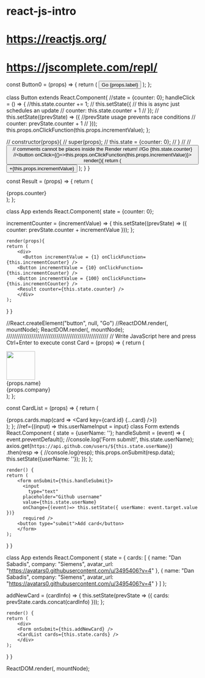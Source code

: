# react-js-intro
# https://reactjs.org/
# https://jscomplete.com/repl/

const Button0 = (props) => {
	return (
  	<button>Go {props.label}</button>
  );
};

class Button extends React.Component{
	//state = {counter: 0};
  handleClick = () => {
  	//this.state.counter += 1;
    // this.setState({	// this is async just schedules an update
    // 	counter: this.state.counter + 1
    // });
    // this.setState((prevState) => ({ //prevState usage prevents race conditions
    //   	counter: prevState.counter + 1
    //   }));
    this.props.onClickFunction(this.props.incrementValue);
  };
  
  // constructor(props){
  // super(props);
  //   this.state = {counter: 0};
  // }
  //    	// <button onClick={this.handleClick}>	// comments cannot be places inside the Render return!
      	//Go {this.state.counter}
        //<button onClick={()=>this.props.onClickFunction(this.props.incrementValue)}>
	render(){
    return (
    	<button onClick={this.handleClick}>
        +{this.props.incrementValue}
      </button>
    );
  }
}

const Result = (props) => {
	return (
  	<div>{props.counter}</div>
  );
};

class App extends React.Component{
	state = {counter: 0};
  
  incrementCounter = (incrementValue) => {
  	  this.setState((prevState) => ({
      	counter: prevState.counter + incrementValue
      }));
  };
  
	render(props){
    return (
    	<div>
    	  <Button incrementValue = {1} onClickFunction={this.incrementCounter} />
        <Button incrementValue = {10} onClickFunction={this.incrementCounter} />
        <Button incrementValue = {100} onClickFunction={this.incrementCounter} />
        <Result counter={this.state.counter} />
    	</div>
    );
  }
}

//React.createElement("button", null, "Go")
//ReactDOM.render(<Button0 label="Do" />, mountNode);
ReactDOM.render(<App label="DoC" />, mountNode);
/////////////////////////////////////////////////////
// Write JavaScript here and press Ctrl+Enter to execute
const Card = (props) => {
	return (
  	<div styles="{{margin: '1em'}}">
  	  <img width="75" src={props.avatar_url} />
      <div styles="{{display: 'inline-block', marginLeft: 10}}">
        <div styles="{{fontSize: '2.25em', fontWeight: 'bold'}}">
        	{props.name}
        </div>
        <div>{props.company}</div>
      </div>
  	</div>
  );
};


        
const CardList = (props) => {
	return (
  	<div>
  	  {props.cards.map(card => <Card key={card.id} {...card} />)}
  	</div>
  );
};
//ref={(input) => this.userNameInput = input}
class Form extends React.Component {
	state = {userName: ''};
	handleSubmit = (event) => {
  	event.preventDefault();
    //console.log('Form submit!', this.state.userName);
    axios.get(`https://api.github.com/users/${this.state.userName}`)
    .then(resp => {
    	//console.log(resp);
      this.props.onSubmit(resp.data);
      this.setState({userName: ''});
    });
  };
  
	render() {
  	return (
    	<form onSubmit={this.handleSubmit}>
    	  <input 
        	type="text" 
          placeholder="Github username" 
          value={this.state.userName}
          onChange={(event)=> this.setState({ userName: event.target.value })}
          required />
        <button type="submit">Add card</button>
    	</form>
    );
  }
}

class App extends React.Component {
  state = {
    cards: [
      {
        name: "Dan Sabadis",
        company: "Siemens",
        avatar_url: "https://avatars0.githubusercontent.com/u/3495406?v=4"
      },
      {
        name: "Dan Sabadis",
        company: "Siemens",
        avatar_url: "https://avatars0.githubusercontent.com/u/3495406?v=4"
      }
    ]
	};
  
  addNewCard = (cardInfo) => {
  	this.setState(prevState => ({
    	cards: prevState.cards.concat(cardInfo)
    }));
  };
  
	render() {
  	return (
    	<div>
  	  	<Form onSubmit={this.addNewCard} />
        <CardList cards={this.state.cards} />
  		</div>
    );
  }
}

ReactDOM.render(<App />, mountNode);